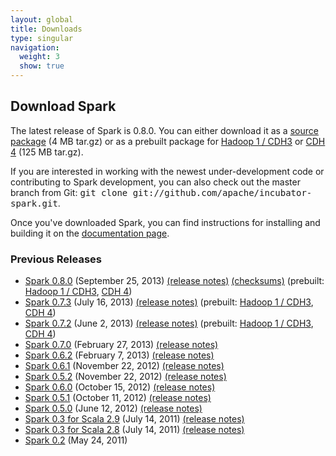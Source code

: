 ```yaml
---
layout: global
title: Downloads
type: singular
navigation:
  weight: 3
  show: true
---
```


<h2>Download Spark</h2>
The latest release of Spark is 0.8.0. You can either download it as a <a href="http://spark-project.org/download/spark-0.8.0-incubating.tgz">source package</a> (4 MB tar.gz) or as a prebuilt package for <a href="http://spark-project.org/download/spark-0.8.0-incubating-bin-hadoop1.tgz">Hadoop 1 / CDH3</a> or <a href="http://spark-project.org/download/spark-0.8.0-incubating-bin-cdh4.tgz">CDH 4</a> (125 MB tar.gz).

If you are interested in working with the newest under-development code or contributing to Spark development, you can also check out the master branch from Git: <tt>git clone git://github.com/apache/incubator-spark.git</tt>.

Once you've downloaded Spark, you can find instructions for installing and building it on the <a href="{{site.url}}documentation.html">documentation page</a>.
<h3>Previous Releases</h3>
<ul>
	<li><a href="http://spark-project.org/download/spark-0.8.0-incubating.tgz">Spark 0.8.0</a> (September 25, 2013) <a href="{{site.url}}releases/spark-release-0-8-0.html">(release notes)</a> <a href="http://www.apache.org/dist/incubator/spark/spark-0.8.0-incubating/">(checksums)</a> (prebuilt: <a href="http://spark-project.org/download/spark-0.8.0-incubating-bin-hadoop1.tgz">Hadoop 1 / CDH3</a>, <a href="http://spark-project.org/download/spark-0.8.0-incubating-bin-cdh4.tgz">CDH 4</a>)</li>
	<li><a href="http://spark-project.org/download/spark-0.7.3-sources.tgz">Spark 0.7.3</a> (July 16, 2013) <a href="{{site.url}}releases/spark-release-0-7-3.html">(release notes)</a> (prebuilt: <a href="http://spark-project.org/download/spark-0.7.3-prebuilt-hadoop1.tgz">Hadoop 1 / CDH3</a>, <a href="http://spark-project.org/download/spark-0.7.3-prebuilt-cdh4.tgz">CDH 4</a>)</li>
	<li><a href="http://spark-project.org/download/spark-0.7.2-sources.tgz">Spark 0.7.2</a> (June 2, 2013) <a href="{{site.url}}releases/spark-release-0-7-2.html">(release notes)</a> (prebuilt: <a href="http://spark-project.org/download/spark-0.7.2-prebuilt-hadoop1.tgz">Hadoop 1 / CDH3</a>, <a href="http://spark-project.org/download/spark-0.7.2-prebuilt-cdh4.tgz">CDH 4</a>)</li>
	<li><a href="http://spark-project.org/download/spark-0.7.0-sources.tgz">Spark 0.7.0</a> (February 27, 2013) <a href="{{site.url}}releases/spark-release-0-7-0.html">(release notes)</a></li>
	<li><a href="http://spark-project.org/download/spark-0.6.2-sources.tgz">Spark 0.6.2</a> (February 7, 2013) <a href="{{site.url}}releases/spark-release-0-6-2.html">(release notes)</a></li>
	<li><a href="http://spark-project.org/download-spark-0.6.1-sources-tgz">Spark 0.6.1</a> (November 22, 2012) <a href="{{site.url}}releases/spark-release-0-6-1.html">(release notes)</a></li>
	<li><a href="http://spark-project.org/download-spark-0.5.2-sources-tgz">Spark 0.5.2</a> (November 22, 2012) <a href="{{site.url}}releases/spark-release-0-5-2.html">(release notes)</a></li>
	<li><a href="http://spark-project.org/download-spark-0.6.0-sources-tgz">Spark 0.6.0</a> (October 15, 2012) <a href="{{site.url}}releases/spark-release-0-6-0.html">(release notes)</a></li>
	<li><a href="http://spark-project.org/download-spark-0.5.1-sources-tgz">Spark 0.5.1</a> (October 11, 2012) <a href="{{site.url}}releases/spark-release-0-5-1.html">(release notes)</a></li>
	<li><a href="http://spark-project.org/download-spark-0.5.0-sources-tgz">Spark 0.5.0</a> (June 12, 2012) <a href="{{site.url}}releases/spark-release-0-5-0.html">(release notes)</a></li>
	<li><a href="http://spark-project.org/download-spark-0.3-for-scala-2-9-sources-tgz">Spark 0.3 for Scala 2.9</a> (July 14, 2011) <a href="{{site.url}}releases/spark-release-0-3.html">(release notes)</a></li>
	<li><a href="http://spark-project.org/download-spark-0.3-for-scala-2-8-sources-tgz">Spark 0.3 for Scala 2.8</a> (July 14, 2011) <a href="{{site.url}}releases/spark-release-0-3.html">(release notes)</a></li>
	<li><a href="http://spark-project.org/download-spark-0.2-sources-tgz">Spark 0.2</a> (May 24, 2011)</li>
</ul>

